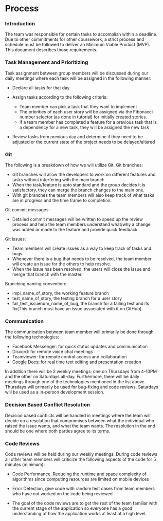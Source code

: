 # Process
### Introduction
The team was responsible for certain tasks to accomplish within a deadline. Due to other commitments for other coursework, a strict process and schedule must be followed to deliver an Minimum Viable Product (MVP). This document describes those requirements.

### Task Management and Prioritizing
Task assignment between group members will be discussed during our daily meetings where each task will be assigned in the following manner:
- Declare all tasks for that day

- Assign tasks according to the following criteria:
   - Team member can pick a task that they want to implement
   - The priorities of each user story will be assigned via the Fibonacci number selector (as done in tutorial) for initially created stories.
   -  If a team member has completed a feature for a previous task that is a dependency for a new task, they will be assigned the new task

- Review tasks from previous day and determine if they need to be adjusted or the current state of the project needs to be delayed/altered

### Git
The following is a breakdown of how we will utilize Git.
Git branches: 
- Git branches will allow the developers to work on different features and tasks without interfering with the main branch
- When the task/feature is upto standard and the group decides it is satisfactory, they can merge the branch changes to the main one.
- With git branches the team members will also keep track of what tasks are in progress and the time frame to completion. 

Git commit messages: 
- Detailed commit messages will be written to speed up the review process and help the team members understand what/why a change was added or made to the feature and provide quick feedback. 

Git issues: 
- Team members will create issues as a way to keep track of tasks and bugs. 
- Whenever there is a bug that needs to be resolved, the team member will create an issue for the others to help resolve. 
- When the issue has been resolved, the users will close the issue and merge that branch with the master. 

Branching naming convention: 
- impl_name_of_story, the working feature branch
- test_name_of_story, the testing branch for a user story
- fail_test_issuenum_name_of_bug, the branch for a failing test and its fix(This branch must have an issue associated with it on GitHub).


### Communication
The communication between team member will primarily be done through the following technologies:
- Facebook Messenger: for quick status updates and communication
- Discord: for remote voice chat meetings
- Teamviewer: for remote control access and collaboration
- Google Docs: for real time text editing and presentation creation

In addition there will be 2 weekly meetings; one on Thursdays from 4-10PM and the other on Saturdays all-day. Furthermore, there will be daily meetings through one of the technologies mentioned in the list above. Thursdays will primarily be used for bug-fixing and code reviews. Saturdays will be used as a in-person development session.

### Decision Based Conflict Resolution
Decision based conflicts will be handled in meetings where the team will decide on a resolution that compromises between what the individual who raised the issue wants, and what the team wants. The resolution in the end should be one where both parties agree to its terms.

### Code Reviews
Code reviews will be held during our weekly meetings. During code reviews all other team members will criticize the following aspects of the code for 5 minutes (minimum):
- Code Performance. Reducing the runtime and space complexity of algorithms since computing resources are limited on mobile devices

- Error Detection,  give code with random test cases from team members who have not worked on the code being reviewed

- The goal of the code reviews are to get the rest of the team familiar with the current stage of the application so everyone has a good understanding of how the application works at least at a high level.
